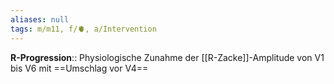 ```yaml
---
aliases: null
tags: m/m11, f/🫀, a/Intervention
---
```

**R-Progression**:: Physiologische Zunahme der [[R-Zacke]]-Amplitude von V1 bis V6 mit ==Umschlag vor V4==